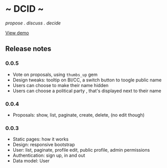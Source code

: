 ~ DCID ~
========

*propose . discuss . decide*

[View demo](https://damp-journey-9814.herokuapp.com/)


## Release notes

### 0.0.5

- Vote on proposals, using `thumbs_up` gem
- Design tweaks: tooltip on BI/CC, a switch button to toogle public name
- Users can choose to make their name hidden
- Users can choose a political party , that's displayed next to their name

### 0.0.4

- Proposals: show, list, paginate, create, delete, (no edit though)

### 0.0.3

- Static pages: how it works
- Design: responsive bootstrap
- User: list, paginate, profile edit, public profile, admin permissions
- Authentication: sign up, in and out
- Data model: User
